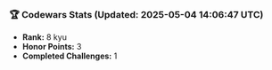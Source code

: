 ### 🏆 Codewars Stats (Updated: 2025-05-04 14:06:47 UTC)

- **Rank:** 8 kyu
- **Honor Points:** 3
- **Completed Challenges:** 1
